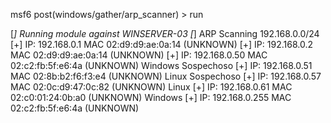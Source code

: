 
msf6 post(windows/gather/arp_scanner) > run

[*] Running module against WINSERVER-03
[*] ARP Scanning 192.168.0.0/24
[+]     IP: 192.168.0.1 MAC 02:d9:d9:ae:0a:14 (UNKNOWN)
[+]     IP: 192.168.0.2 MAC 02:d9:d9:ae:0a:14 (UNKNOWN)
[+]     IP: 192.168.0.50 MAC 02:c2:fb:5f:e6:4a (UNKNOWN)           Windows    Sospechoso
[+]     IP: 192.168.0.51 MAC 02:8b:b2:f6:f3:e4 (UNKNOWN)           Linux          Sospechoso
[+]     IP: 192.168.0.57 MAC 02:0c:d9:47:0c:82 (UNKNOWN)          Linux
[+]     IP: 192.168.0.61 MAC 02:c0:01:24:0b:a0 (UNKNOWN)          Windows
[+]     IP: 192.168.0.255 MAC 02:c2:fb:5f:e6:4a (UNKNOWN)



